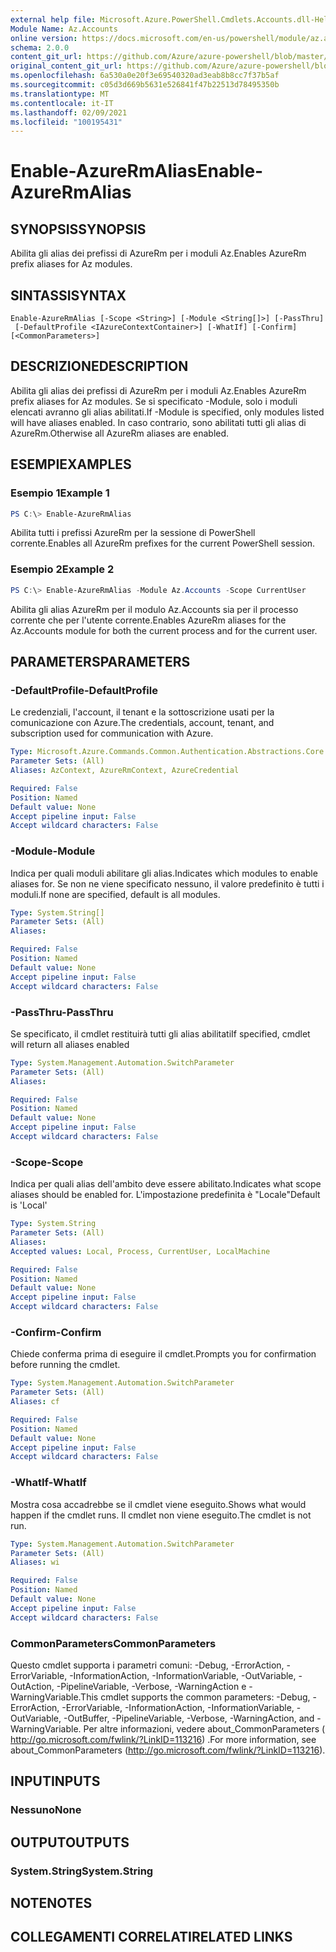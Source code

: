 ```yaml
---
external help file: Microsoft.Azure.PowerShell.Cmdlets.Accounts.dll-Help.xml
Module Name: Az.Accounts
online version: https://docs.microsoft.com/en-us/powershell/module/az.accounts/enable-azurermalias
schema: 2.0.0
content_git_url: https://github.com/Azure/azure-powershell/blob/master/src/Accounts/Accounts/help/Enable-AzureRmAlias.md
original_content_git_url: https://github.com/Azure/azure-powershell/blob/master/src/Accounts/Accounts/help/Enable-AzureRmAlias.md
ms.openlocfilehash: 6a530a0e20f3e69540320ad3eab8b8cc7f37b5af
ms.sourcegitcommit: c05d3d669b5631e526841f47b22513d78495350b
ms.translationtype: MT
ms.contentlocale: it-IT
ms.lasthandoff: 02/09/2021
ms.locfileid: "100195431"
---
```

# <span data-ttu-id="7adb7-101">Enable-AzureRmAlias</span><span class="sxs-lookup"><span data-stu-id="7adb7-101">Enable-AzureRmAlias</span></span>

## <span data-ttu-id="7adb7-102">SYNOPSIS</span><span class="sxs-lookup"><span data-stu-id="7adb7-102">SYNOPSIS</span></span>
<span data-ttu-id="7adb7-103">Abilita gli alias dei prefissi di AzureRm per i moduli Az.</span><span class="sxs-lookup"><span data-stu-id="7adb7-103">Enables AzureRm prefix aliases for Az modules.</span></span>

## <span data-ttu-id="7adb7-104">SINTASSI</span><span class="sxs-lookup"><span data-stu-id="7adb7-104">SYNTAX</span></span>

```
Enable-AzureRmAlias [-Scope <String>] [-Module <String[]>] [-PassThru]
 [-DefaultProfile <IAzureContextContainer>] [-WhatIf] [-Confirm] [<CommonParameters>]
```

## <span data-ttu-id="7adb7-105">DESCRIZIONE</span><span class="sxs-lookup"><span data-stu-id="7adb7-105">DESCRIPTION</span></span>
<span data-ttu-id="7adb7-106">Abilita gli alias dei prefissi di AzureRm per i moduli Az.</span><span class="sxs-lookup"><span data-stu-id="7adb7-106">Enables AzureRm prefix aliases for Az modules.</span></span> <span data-ttu-id="7adb7-107">Se si specificato -Module, solo i moduli elencati avranno gli alias abilitati.</span><span class="sxs-lookup"><span data-stu-id="7adb7-107">If -Module is specified, only modules listed will have aliases enabled.</span></span> <span data-ttu-id="7adb7-108">In caso contrario, sono abilitati tutti gli alias di AzureRm.</span><span class="sxs-lookup"><span data-stu-id="7adb7-108">Otherwise all AzureRm aliases are enabled.</span></span>

## <span data-ttu-id="7adb7-109">ESEMPI</span><span class="sxs-lookup"><span data-stu-id="7adb7-109">EXAMPLES</span></span>

### <span data-ttu-id="7adb7-110">Esempio 1</span><span class="sxs-lookup"><span data-stu-id="7adb7-110">Example 1</span></span>
```powershell
PS C:\> Enable-AzureRmAlias
```

<span data-ttu-id="7adb7-111">Abilita tutti i prefissi AzureRm per la sessione di PowerShell corrente.</span><span class="sxs-lookup"><span data-stu-id="7adb7-111">Enables all AzureRm prefixes for the current PowerShell session.</span></span>

### <span data-ttu-id="7adb7-112">Esempio 2</span><span class="sxs-lookup"><span data-stu-id="7adb7-112">Example 2</span></span>
```powershell
PS C:\> Enable-AzureRmAlias -Module Az.Accounts -Scope CurrentUser
```

<span data-ttu-id="7adb7-113">Abilita gli alias AzureRm per il modulo Az.Accounts sia per il processo corrente che per l'utente corrente.</span><span class="sxs-lookup"><span data-stu-id="7adb7-113">Enables AzureRm aliases for the Az.Accounts module for both the current process and for the current user.</span></span>

## <span data-ttu-id="7adb7-114">PARAMETERS</span><span class="sxs-lookup"><span data-stu-id="7adb7-114">PARAMETERS</span></span>

### <span data-ttu-id="7adb7-115">-DefaultProfile</span><span class="sxs-lookup"><span data-stu-id="7adb7-115">-DefaultProfile</span></span>
<span data-ttu-id="7adb7-116">Le credenziali, l'account, il tenant e la sottoscrizione usati per la comunicazione con Azure.</span><span class="sxs-lookup"><span data-stu-id="7adb7-116">The credentials, account, tenant, and subscription used for communication with Azure.</span></span>

```yaml
Type: Microsoft.Azure.Commands.Common.Authentication.Abstractions.Core.IAzureContextContainer
Parameter Sets: (All)
Aliases: AzContext, AzureRmContext, AzureCredential

Required: False
Position: Named
Default value: None
Accept pipeline input: False
Accept wildcard characters: False
```

### <span data-ttu-id="7adb7-117">-Module</span><span class="sxs-lookup"><span data-stu-id="7adb7-117">-Module</span></span>
<span data-ttu-id="7adb7-118">Indica per quali moduli abilitare gli alias.</span><span class="sxs-lookup"><span data-stu-id="7adb7-118">Indicates which modules to enable aliases for.</span></span>
<span data-ttu-id="7adb7-119">Se non ne viene specificato nessuno, il valore predefinito è tutti i moduli.</span><span class="sxs-lookup"><span data-stu-id="7adb7-119">If none are specified, default is all modules.</span></span>

```yaml
Type: System.String[]
Parameter Sets: (All)
Aliases:

Required: False
Position: Named
Default value: None
Accept pipeline input: False
Accept wildcard characters: False
```

### <span data-ttu-id="7adb7-120">-PassThru</span><span class="sxs-lookup"><span data-stu-id="7adb7-120">-PassThru</span></span>
<span data-ttu-id="7adb7-121">Se specificato, il cmdlet restituirà tutti gli alias abilitati</span><span class="sxs-lookup"><span data-stu-id="7adb7-121">If specified, cmdlet will return all aliases enabled</span></span>

```yaml
Type: System.Management.Automation.SwitchParameter
Parameter Sets: (All)
Aliases:

Required: False
Position: Named
Default value: None
Accept pipeline input: False
Accept wildcard characters: False
```

### <span data-ttu-id="7adb7-122">-Scope</span><span class="sxs-lookup"><span data-stu-id="7adb7-122">-Scope</span></span>
<span data-ttu-id="7adb7-123">Indica per quali alias dell'ambito deve essere abilitato.</span><span class="sxs-lookup"><span data-stu-id="7adb7-123">Indicates what scope aliases should be enabled for.</span></span> <span data-ttu-id="7adb7-124">L'impostazione predefinita è "Locale"</span><span class="sxs-lookup"><span data-stu-id="7adb7-124">Default is 'Local'</span></span>

```yaml
Type: System.String
Parameter Sets: (All)
Aliases:
Accepted values: Local, Process, CurrentUser, LocalMachine

Required: False
Position: Named
Default value: None
Accept pipeline input: False
Accept wildcard characters: False
```

### <span data-ttu-id="7adb7-125">-Confirm</span><span class="sxs-lookup"><span data-stu-id="7adb7-125">-Confirm</span></span>
<span data-ttu-id="7adb7-126">Chiede conferma prima di eseguire il cmdlet.</span><span class="sxs-lookup"><span data-stu-id="7adb7-126">Prompts you for confirmation before running the cmdlet.</span></span>

```yaml
Type: System.Management.Automation.SwitchParameter
Parameter Sets: (All)
Aliases: cf

Required: False
Position: Named
Default value: None
Accept pipeline input: False
Accept wildcard characters: False
```

### <span data-ttu-id="7adb7-127">-WhatIf</span><span class="sxs-lookup"><span data-stu-id="7adb7-127">-WhatIf</span></span>
<span data-ttu-id="7adb7-128">Mostra cosa accadrebbe se il cmdlet viene eseguito.</span><span class="sxs-lookup"><span data-stu-id="7adb7-128">Shows what would happen if the cmdlet runs.</span></span>
<span data-ttu-id="7adb7-129">Il cmdlet non viene eseguito.</span><span class="sxs-lookup"><span data-stu-id="7adb7-129">The cmdlet is not run.</span></span>

```yaml
Type: System.Management.Automation.SwitchParameter
Parameter Sets: (All)
Aliases: wi

Required: False
Position: Named
Default value: None
Accept pipeline input: False
Accept wildcard characters: False
```

### <span data-ttu-id="7adb7-130">CommonParameters</span><span class="sxs-lookup"><span data-stu-id="7adb7-130">CommonParameters</span></span>
<span data-ttu-id="7adb7-131">Questo cmdlet supporta i parametri comuni: -Debug, -ErrorAction, -ErrorVariable, -InformationAction, -InformationVariable, -OutVariable, -OutAction, -PipelineVariable, -Verbose, -WarningAction e -WarningVariable.</span><span class="sxs-lookup"><span data-stu-id="7adb7-131">This cmdlet supports the common parameters: -Debug, -ErrorAction, -ErrorVariable, -InformationAction, -InformationVariable, -OutVariable, -OutBuffer, -PipelineVariable, -Verbose, -WarningAction, and -WarningVariable.</span></span> <span data-ttu-id="7adb7-132">Per altre informazioni, vedere about_CommonParameters ( http://go.microsoft.com/fwlink/?LinkID=113216) .</span><span class="sxs-lookup"><span data-stu-id="7adb7-132">For more information, see about_CommonParameters (http://go.microsoft.com/fwlink/?LinkID=113216).</span></span>

## <span data-ttu-id="7adb7-133">INPUT</span><span class="sxs-lookup"><span data-stu-id="7adb7-133">INPUTS</span></span>

### <span data-ttu-id="7adb7-134">Nessuno</span><span class="sxs-lookup"><span data-stu-id="7adb7-134">None</span></span>

## <span data-ttu-id="7adb7-135">OUTPUT</span><span class="sxs-lookup"><span data-stu-id="7adb7-135">OUTPUTS</span></span>

### <span data-ttu-id="7adb7-136">System.String</span><span class="sxs-lookup"><span data-stu-id="7adb7-136">System.String</span></span>

## <span data-ttu-id="7adb7-137">NOTE</span><span class="sxs-lookup"><span data-stu-id="7adb7-137">NOTES</span></span>

## <span data-ttu-id="7adb7-138">COLLEGAMENTI CORRELATI</span><span class="sxs-lookup"><span data-stu-id="7adb7-138">RELATED LINKS</span></span>
